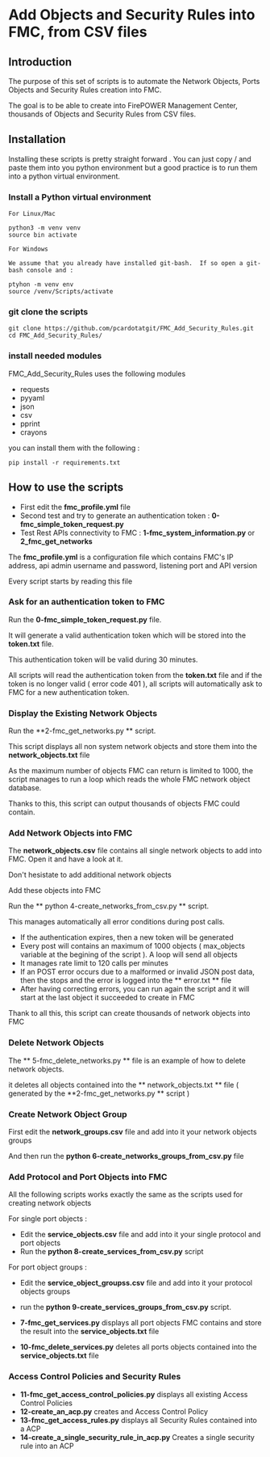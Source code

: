 # Add Objects and Security Rules into FMC, from CSV files

## Introduction

The purpose of this set of scripts is to automate the Network Objects, Ports Objects and Security Rules creation into FMC.

The goal is to be able to create into FirePOWER Management Center, thousands of Objects and Security Rules from CSV files.

## Installation

Installing these scripts is pretty straight forward . You can just copy / and paste them into you python environment but a good practice is to run them into a python virtual environment.

### Install a Python virtual environment

	For Linux/Mac 

	python3 -m venv venv
	source bin activate

	For Windows 
	
	We assume that you already have installed git-bash.  If so open a git-bash console and :

	ptyhon -m venv env 
	source /venv/Scripts/activate

### git clone the scripts

	git clone https://github.com/pcardotatgit/FMC_Add_Security_Rules.git
	cd FMC_Add_Security_Rules/
	
### install needed modules

FMC_Add_Security_Rules uses the following modules

- requests
- pyyaml
- json
- csv
- pprint
- crayons
	
you can install them with the following  :
	
	pip install -r requirements.txt

## How to use the scripts

- First edit the **fmc_profile.yml** file
- Second test and try to generate an authentication token : **0-fmc_simple_token_request.py**
- Test Rest APIs connectivity to FMC : **1-fmc_system_information.py**  or **2_fmc_get_networks**

The **fmc_profile.yml** is a configuration file which contains FMC's IP address, api admin username and password, listening port and API version

Every script starts by reading this file

### Ask for an authentication token to FMC ###

Run the **0-fmc_simple_token_request.py** file.  

It will generate a valid authentication token which will be stored into the **token.txt** file.

This authentication token will be valid during 30 minutes. 

All scripts will read the authentication token from the **token.txt** file and if the token is no longer valid ( error code 401 ), all scripts will automatically ask to FMC for a new authentication token.

### Display the Existing Network Objects ###

Run the **2-fmc_get_networks.py ** script.

This script displays all non system network objects and store them into the **network_objects.txt** file

As the maximum number of objects FMC can return is limited to 1000, the script manages to run a loop which reads the whole FMC network object database.

Thanks to this, this script can output thousands of objects FMC could contain.

### Add Network Objects into FMC ###

The **network_objects.csv** file contains all single network objects to add into FMC. Open it and have a look at it.

Don't hesistate to add additional network objects

Add these objects into FMC 

Run the ** python 4-create_networks_from_csv.py ** script.

This manages automatically all error conditions during post calls.

- If the authentication expires, then a new token will be generated
- Every post will contains an maximum of 1000 objects ( max_objects variable at the begining of the script ). A loop will send all objects
- It manages rate limit to 120 calls per minutes
- If an POST error occurs due to a malformed or invalid JSON post data, then the stops and the error is logged into the ** error.txt ** file
- After having correcting errors, you can run again the script and it will start at the last object it succeeded to create in FMC

Thank to all this, this script can create thousands of network objects into FMC

### Delete Network Objects ###

The ** 5-fmc_delete_networks.py ** file is an example of how to delete network objects.

it deletes all objects contained into the ** network_objects.txt ** file ( generated by the **2-fmc_get_networks.py ** script )

### Create Network Object Group ###

First edit the **network_groups.csv** file and add into it your network objects groups

And then run the **python 6-create_networks_groups_from_csv.py** file

### Add Protocol and Port Objects into FMC ###

All the following scripts works exactly the same as the scripts used for creating network objects

For single port objects :
- Edit the **service_objects.csv** file and add into it your single protocol and port objects
- Run the **python 8-create_services_from_csv.py** script

For port object groups :

- Edit the **service_object_groupss.csv** file and add into it your protocol objects groups
- run the **python 9-create_services_groups_from_csv.py** script.

- **7-fmc_get_services.py** displays all port objects FMC contains and store the result into the **service_objects.txt** file
- **10-fmc_delete_services.py** deletes all ports objects contained into the **service_objects.txt** file

### Access Control Policies and Security Rules ###

- **11-fmc_get_access_control_policies.py** displays all existing Access Control Policies
- **12-create_an_acp.py** creates and Access Control Policy
- **13-fmc_get_access_rules.py** displays all Security Rules contained into a ACP
- **14-create_a_single_security_rule_in_acp.py** Creates a single security rule into an ACP
 